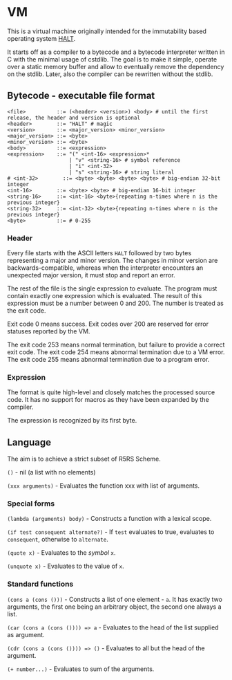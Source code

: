 # VM

This is a virtual machine originally intended for the immutability based operating system [HALT](https://github.com/augustl/halt).

It starts off as a compiler to a bytecode and a bytecode interpreter written in C with the minimal usage of
cstdlib. The goal is to make it simple, operate over a static memory buffer and allow to eventually remove the
dependency on the stdlib. Later, also the compiler can be rewritten without the stdlib.

## Bytecode - executable file format

    <file>          ::= (<header> <version>) <body> # until the first release, the header and version is optional
    <header>        ::= "HALT" # magic
    <version>       ::= <major_version> <minor_version>
    <major_version> ::= <byte>
    <minor_version> ::= <byte>
    <body>          ::= <expression>
    <expression>    ::= "(" <int-16> <expression>*
                        | "v" <string-16> # symbol reference
                        | "i" <int-32>
                        | "s" <string-16> # string literal
    # <int-32>        ::= <byte> <byte> <byte> <byte> # big-endian 32-bit integer
    <int-16>        ::= <byte> <byte> # big-endian 16-bit integer
    <string-16>     ::= <int-16> <byte>{repeating n-times where n is the previous integer}
    <string-32>     ::= <int-32> <byte>{repeating n-times where n is the previous integer}
    <byte>          ::= # 0-255

### Header

Every file starts with the ASCII letters `HALT` followed by two bytes representing a major and minor version. The
changes in minor version are backwards-compatible, whereas when the interpreter encounters an unexpected major version,
it must stop and report an error.

The rest of the file is the single expression to evaluate. The program must contain exactly one expression which is
evaluated. The result of this expression must be a number between 0 and 200. The number is treated as the exit code.

Exit code 0 means success. Exit codes over 200 are reserved for error statuses reported by the VM.

The exit code 253 means normal termination, but failure to provide a correct exit code.
The exit code 254 means abnormal termination due to a VM error.
The exit code 255 means abnormal termination due to a program error.

### Expression

The format is quite high-level and closely matches the processed source code. It has no support for macros as they have
been expanded by the compiler.

The expression is recognized by its first byte.

## Language

The aim is to achieve a strict subset of R5RS Scheme.

`()` - nil (a list with no elements)

`(xxx arguments)` - Evaluates the function xxx with list of arguments.

### Special forms

`(lambda (arguments) body)` - Constructs a function with a lexical scope.

`(if test consequent alternate?)` - If `test` evaluates to true, evaluates to `consequent`, otherwise to `alternate`.

`(quote x)` - Evaluates to the _symbol_ `x`.

`(unquote x)` - Evaluates to the value of `x`.

### Standard functions

`(cons a (cons ()))` - Constructs a list of one element - `a`.
                       It has exactly two arguments, the first one being an arbitrary object, the second one always
                       a list.

`(car (cons a (cons ()))) => a`  - Evaluates to the head of the list supplied as argument.

`(cdr (cons a (cons ()))) => ()` - Evaluates to all but the head of the argument.

`(+ number...)` - Evaluates to sum of the arguments.
